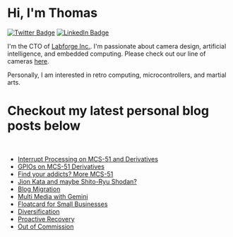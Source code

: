 # Hi, I'm Thomas 

[![Twitter Badge](https://img.shields.io/badge/Twitter-Profile-informational?style=flat&logo=twitter&logoColor=white&color=1CA2F1)](https://twitter.com/treideme1)
[![LinkedIn Badge](https://img.shields.io/badge/LinkedIn-Profile-informational?style=flat&logo=linkedin&logoColor=white&color=0D76A8)](https://www.linkedin.com/in/thomasreidemeister/)

I'm the CTO of [Labforge Inc.](https://labforge.ca). I'm passionate about camera design, artificial intelligence, and embedded computing. Please check out our line of cameras [here](https://www.labforge.ca/features-bottlenose/).

Personally, I am interested in retro computing, microcontrollers, and martial arts. 

# Checkout my latest personal blog posts below

<br>

<!-- BLOG-POST-LIST:START -->
- [Interrupt Processing on MCS-51 and Derivatives](https://reidemeister.com/blog/2025.10.26)
- [GPIOs on MCS-51 Derivatives](https://reidemeister.com/blog/2025.10.22)
- [Find your addicts? More MCS-51](https://reidemeister.com/blog/2025.10.19)
- [Jion Kata and maybe Shito-Ryu Shodan?](https://reidemeister.com/blog/2025.10.18)
- [Blog Migration](https://reidemeister.com/blog/2025.10.13)
- [Multi Media with Gemini](https://reidemeister.com/blog/2025.10.10)
- [Floatcard for Small Businesses](https://reidemeister.com/blog/2025.10.02)
- [Diversification](https://reidemeister.com/blog/2025.05.25)
- [Proactive Recovery](https://reidemeister.com/blog/2025.04.30)
- [Out of Commission](https://reidemeister.com/blog/2025.04.26)
<!-- BLOG-POST-LIST:END --> 

<br>
